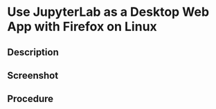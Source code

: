 # Use JupyterLab as a Desktop Web App with Firefox on Linux

## Description

## Screenshot

## Procedure
